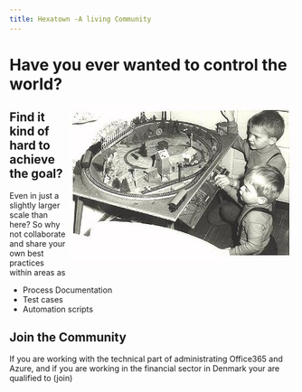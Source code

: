 ```yaml
---
title: Hexatown -A living Community
---
```


# Have you ever wanted to control the world? 

<img align="right" src="./img/www-egger-bahn.de-images-history-03-oldphoto.jpg" title="Photo © 2001 - 2017 by Textwerkstatt Ralph Stenzel. http://www.egger-bahn.de" />

## Find it kind of hard to achieve the goal?
Even in just a slightly larger scale than here? So why not collaborate and share your own best practices within areas as

- Process Documentation
- Test cases
- Automation scripts

## Join the Community
If you are working with the technical part of administrating Office365 and Azure, and if you are working in the financial sector in Denmark your are qualified to (join)

